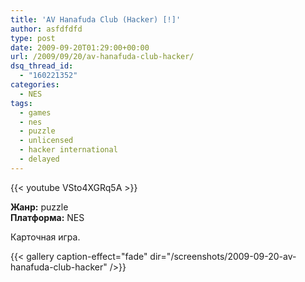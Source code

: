 ```yaml
---
title: 'AV Hanafuda Club (Hacker) [!]'
author: asfdfdfd
type: post
date: 2009-09-20T01:29:00+00:00
url: /2009/09/20/av-hanafuda-club-hacker/
dsq_thread_id:
  - "160221352"
categories:
  - NES
tags:
  - games
  - nes
  - puzzle
  - unlicensed
  - hacker international
  - delayed
---
```

{{< youtube VSto4XGRq5A >}}

**Жанр:** puzzle  
**Платформа:** NES 

Карточная игра.

<!--more-->

{{< gallery caption-effect="fade" dir="/screenshots/2009-09-20-av-hanafuda-club-hacker" />}}